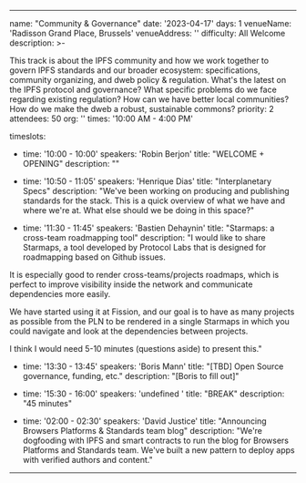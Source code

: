---

name: "Community & Governance"
date: '2023-04-17'
days: 1
venueName: 'Radisson Grand Place, Brussels'
venueAddress: ''
difficulty: All Welcome
description: >-
  
This track is about the IPFS community and how we work together to govern IPFS standards and our broader ecosystem: specifications, community organizing, and dweb policy & regulation. What's the latest on the IPFS protocol and governance? What specific problems do we face regarding existing regulation? How can we have better local communities? How do we make the dweb a robust, sustainable commons?
priority: 2
attendees: 50
org: ''
times: '10:00 AM - 4:00 PM'

timeslots:
  - time: '10:00 - 10:00'
    speakers: 'Robin Berjon'
    title: "WELCOME + OPENING"
    description: ""

  - time: '10:50 - 11:05'
    speakers: 'Henrique Dias'
    title: "Interplanetary Specs"
    description: "We've been working on producing and publishing standards for the stack. This is a quick overview of what we have and where we're at. What else should we be doing in this space?"

  - time: '11:30 - 11:45'
    speakers: 'Bastien Dehaynin'
    title: "Starmaps: a cross-team roadmapping tool"
    description: "I would like to share Starmaps, a tool developed by Protocol Labs that is designed for roadmapping based on Github issues. 

It is especially good to render cross-teams/projects roadmaps, which is perfect to improve visibility inside the network and communicate dependencies more easily. 

We have started using it at Fission, and our goal is to have as many projects as possible from the PLN to be rendered in a single Starmaps in which you could navigate and look at the dependencies between projects.

I think I would need 5-10 minutes (questions aside) to present this."

  - time: '13:30 - 13:45'
    speakers: 'Boris Mann'
    title: "[TBD] Open Source governance, funding, etc."
    description: "[Boris to fill out]"

  - time: '15:30 - 16:00'
    speakers: 'undefined '
    title: "BREAK"
    description: "45 minutes"

  - time: '02:00 - 02:30'
    speakers: 'David Justice'
    title: "Announcing Browsers Platforms & Standards team blog"
    description: "We're dogfooding with IPFS and smart contracts to run the blog for Browsers Platforms and Standards team. We've built a new pattern to deploy apps with verified authors and content."

---